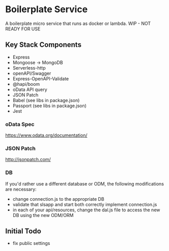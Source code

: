 # Boilerplate Service

A boilerplate micro service that runs as docker or lambda. WIP - NOT READY FOR USE

## Key Stack Components

* Express
* Mongoose -> MongoDB
* Serverless-http
* openAPI/Swagger
* Express-OpenAPI-Validate
* @hapi/boom
* oData API query
* JSON Patch
* Babel (see libs in package.json)
* Passport (see libs in package.json)
* Jest

### oData Spec

https://www.odata.org/documentation/

### JSON Patch

http://jsonpatch.com/

### DB

If you'd rather use a different database or ODM, the following modifications are necessary:

* change connection.js to the appropriate DB
* validate that slsapp and start both correctly implement connection.js
* in each of your api/resources, change the dal.js file to access the new DB using the new ODM/ORM


## Initial Todo

* fix public settings